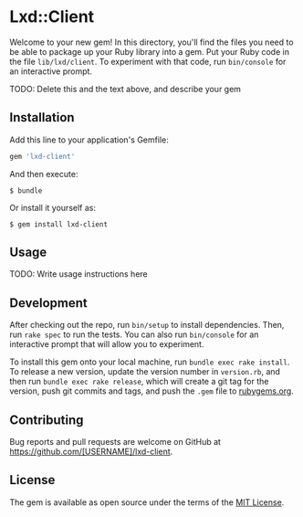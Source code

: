 # Lxd::Client

Welcome to your new gem! In this directory, you'll find the files you need to be able to package up your Ruby library into a gem. Put your Ruby code in the file `lib/lxd/client`. To experiment with that code, run `bin/console` for an interactive prompt.

TODO: Delete this and the text above, and describe your gem

## Installation

Add this line to your application's Gemfile:

```ruby
gem 'lxd-client'
```

And then execute:

    $ bundle

Or install it yourself as:

    $ gem install lxd-client

## Usage

TODO: Write usage instructions here

## Development

After checking out the repo, run `bin/setup` to install dependencies. Then, run `rake spec` to run the tests. You can also run `bin/console` for an interactive prompt that will allow you to experiment.

To install this gem onto your local machine, run `bundle exec rake install`. To release a new version, update the version number in `version.rb`, and then run `bundle exec rake release`, which will create a git tag for the version, push git commits and tags, and push the `.gem` file to [rubygems.org](https://rubygems.org).

## Contributing

Bug reports and pull requests are welcome on GitHub at https://github.com/[USERNAME]/lxd-client.

## License

The gem is available as open source under the terms of the [MIT License](https://opensource.org/licenses/MIT).

